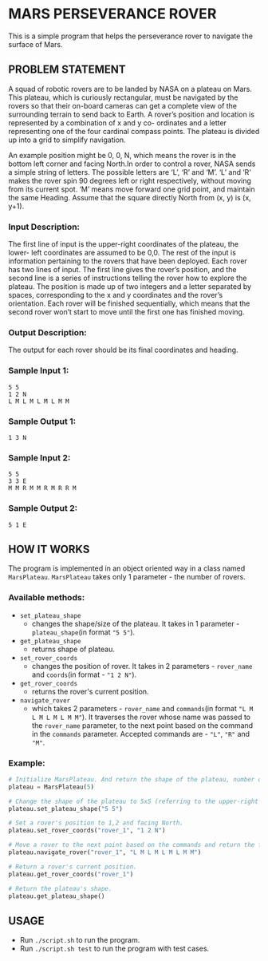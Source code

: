 # MARS PERSEVERANCE ROVER
This is a simple program that helps the perseverance rover to navigate the surface of Mars.

## PROBLEM STATEMENT
A squad of robotic rovers are to be landed by NASA on a plateau on Mars. This plateau, which is curiously rectangular, must be navigated by the rovers so that their on-board cameras can get a complete view of the surrounding terrain to send back to Earth. A rover’s position and location is represented by a combination of x and y co- ordinates and a letter representing one of the four cardinal compass points. The plateau is divided up into a grid to simplify navigation.

An example position might be 0, 0, N, which means the rover is in the bottom left corner and facing North.In order to control a rover, NASA sends a simple string of letters. The possible letters are ‘L’, ‘R’ and ‘M’. ‘L’ and ‘R’ makes the rover spin 90 degrees left or right respectively, without moving from its current spot. ‘M’ means move forward one grid point, and maintain the same Heading. Assume that the square directly North from (x, y) is (x, y+1).

### Input Description:
The first line of input is the upper-right coordinates of the plateau, the lower- left coordinates are assumed to be 0,0. The rest of the input is information pertaining to the rovers that have been deployed. Each rover has two lines of input. The first line gives the rover’s position, and the second line is a series of instructions telling the rover how to explore the plateau. The position is made up of two integers and a letter separated by spaces, corresponding to the x and y coordinates and the rover’s orientation. Each rover will be finished sequentially, which means that the second rover won’t start to move until the first one has finished moving.

### Output Description:
The output for each rover should be its final coordinates and heading.


### Sample Input 1:
```
5 5
1 2 N 
L M L M L M L M M
```

### Sample Output 1:
```
1 3 N
```

### Sample Input 2:
```
5 5
3 3 E 
M M R M M R M R R M
```

### Sample Output 2:
```
5 1 E
```


## HOW IT WORKS
The program is implemented in an object oriented way in a class named `MarsPlateau`. `MarsPlateau` takes only 1 parameter - the number of rovers.

### Available methods:
* `set_plateau_shape` 
    - changes the shape/size of the plateau. It takes in 1 parameter - `plateau_shape`(in format `"5 5"`).
* `get_plateau_shape` 
    - returns shape of plateau.
* `set_rover_coords` 
    - changes the position of rover. It takes in 2 parameters - `rover_name` and `coords`(in format - `"1 2 N"`).
* `get_rover_coords` 
    - returns the rover's current position.
* `navigate_rover` 
    - which takes 2 parameters - `rover_name` and `commands`(in format `"L M L M L M L M M"`). It traverses the rover whose name was passed to the `rover_name` parameter, to the next point based on the command in the `commands` parameter. Accepted commands are - `"L"`, `"R"` and `"M"`.

### Example:
```python
# Initialize MarsPlateau. And return the shape of the plateau, number of rovers and their names.
plateau = MarsPlateau(5)

# Change the shape of the plateau to 5x5 (referring to the upper-right coordinates of the plateau)
plateau.set_plateau_shape("5 5")

# Set a rover's position to 1,2 and facing North.
plateau.set_rover_coords("rover_1", "1 2 N") 

# Move a rover to the next point based on the commands and return the final position and heading.
plateau.navigate_rover("rover_1", "L M L M L M L M M") 

# Return a rover's current position.
plateau.get_rover_coords("rover_1")

# Return the plateau's shape.
plateau.get_plateau_shape() 
```


## USAGE
- Run `./script.sh` to run the program.
- Run `./script.sh test` to run the program with test cases.